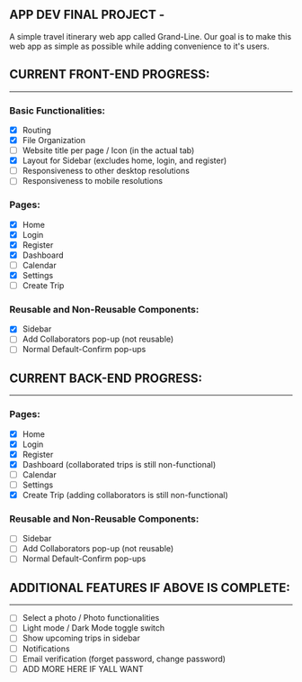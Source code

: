 ## APP DEV FINAL PROJECT -
A simple travel itinerary web app called Grand-Line. Our goal is to make this web app as simple as possible while adding convenience to it's users.

## **CURRENT FRONT-END PROGRESS:**
________________________________________________________________
### Basic Functionalities:
- [X] Routing
- [X] File Organization
- [ ] Website title per page / Icon (in the actual tab)
- [X] Layout for Sidebar (excludes home, login, and register)
- [ ] Responsiveness to other desktop resolutions
- [ ] Responsiveness to mobile resolutions

### Pages:
- [X] Home
- [X] Login
- [X] Register
- [X] Dashboard
- [ ] Calendar
- [X] Settings
- [ ] Create Trip

### Reusable and Non-Reusable Components:
- [X] Sidebar
- [ ] Add Collaborators pop-up (not reusable)
- [ ] Normal Default-Confirm pop-ups

## **CURRENT BACK-END PROGRESS:**
________________________________________________________________

### Pages:
- [X] Home
- [X] Login
- [X] Register
- [X] Dashboard (collaborated trips is still non-functional)
- [ ] Calendar
- [ ] Settings
- [X] Create Trip (adding collaborators is still non-functional)

### Reusable and Non-Reusable Components:
- [ ] Sidebar
- [ ] Add Collaborators pop-up (not reusable)
- [ ] Normal Default-Confirm pop-ups

## **ADDITIONAL FEATURES IF ABOVE IS COMPLETE:**
________________________________________________________________
- [ ] Select a photo / Photo functionalities
- [ ] Light mode / Dark Mode toggle switch
- [ ] Show upcoming trips in sidebar
- [ ] Notifications
- [ ] Email verification (forget password, change password)
- [ ] ADD MORE HERE IF YALL WANT
